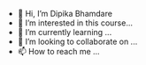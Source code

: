 - 👋 Hi, I’m Dipika Bhamdare
- 👀 I’m interested in this course...
- 🌱 I’m currently learning  ...
- 💞️ I’m looking to collaborate on ...
- 📫 How to reach me ...

<!---
Dipikabhamdare/Dipikabhamdare is a ✨ special ✨ repository because its `README.md` (this file) appears on your GitHub profile.
You can click the Preview link to take a look at your changes.
--->
